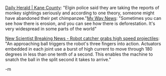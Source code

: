 <a href="http://www.dailyherald.com/news/kanestory.asp?id=80646">Daily Herald | Kane County</a>: "Elgin police said they are taking the reports of monkey sightings seriously and according to one theory, someone might have abandoned their pet chimpanzee."<a href="http://reuters.myway.com/article/20050804/2005-08-04T171414Z_01_N0475285_RTRIDST_0_NEWS-SPACE-SHUTTLE-DC.html">My Way News</a>: "Sometimes you can see how there is erosion, and you can see how there is deforestation. It's very widespread in some parts of the world"

<a href="http://www.newscientist.com/article.ns?id=dn7790">New Scientist Breaking News - Robot catcher grabs high speed projectiles</a>: "An approaching ball triggers the robot's three fingers into action. Actuators embedded in each joint use a burst of high current to move through 180 degrees in less than one tenth of a second. This enables the machine to snatch the ball in the split second it takes to arrive."

-m